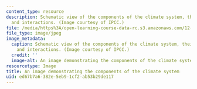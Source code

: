 ```yaml
---
content_type: resource
description: Schematic view of the components of the climate system, their processes
  and interactions. (Image courtesy of IPCC.)
file: /media/https%3A/open-learning-course-data-rc.s3.amazonaws.com/12-842-climate-physics-and-chemistry-fall-2008/ed67b7a6382e5eb91cf2ab53b29de117_12-842f08.jpg
file_type: image/jpeg
image_metadata:
  caption: Schematic view of the components of the climate system, their processes
    and interactions. (Image courtesy of IPCC.)
  credit: ''
  image-alt: An image demonstrating the components of the climate system.
resourcetype: Image
title: An image demonstrating the components of the climate system
uid: ed67b7a6-382e-5eb9-1cf2-ab53b29de117
---
```

